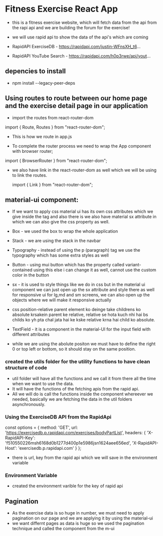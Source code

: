 # Fitness Exercise React App

- this is a fitness exercise website, which will fetch data from the api from the rapi api and we are building the forum for the exercise!

- we will use rapid api to show the data of the api's which are coming
- RapidAPI ExerciseDB - https://rapidapi.com/justin-WFnsXH_t6...
- RapidAPI YouTube Search - https://rapidapi.com/h0p3rwe/api/yout...

## depencies to install

- npm install --legacy-peer-deps

## Using routes to route between our home page and the exercise detail page in our application

- import the routes from react-router-dom

import { Route, Routes } from "react-router-dom";

- This is how we route in app.js

  <!-- <Routes>
    <Route path='/' element={<Home />} />
    <Route path='/exercise/:id' element={<ExerciseDetail />} />
  </Routes> -->

- To complete the router process we need to wrap the App component with browser router;

import { BrowserRouter } from "react-router-dom";

<!--
root.render(
<BrowserRouter>
<App />
</BrowserRouter>
); -->

- we also have link in the react-router-dom as well which we will be using to link the routes.

  import { Link } from "react-router-dom";

## material-ui component:

- If we want to apply css material ui has its own css attributes which we give inside the tag and also there is we also have material sx attribute in which we can also give the css property as well.

- Box - we used the box to wrap the whole application
- Stack - we are using the stack in the navbar
- Typography - instead of using the p (paragraph) tag we use the typography which has some extra styles as well
- Button - using mui button which has the property called variant-contained using this else i can change it as well, cannot use the custom color in the button
- sx - it is used to style things like we do in css but in the material ui component we can just open up the sx attribute and style there as well for responsive ui for lg,md and sm screens, we can also open up the objects where we will make it responsive actually
- css position-relative parent element ko deinge take childrens ko absolute krsakein parent ke relative, relative se hota kuch nhi hai bs childs ko yh pta chal jata hai ke kske relative krna hai child ko absolute.
- TextField - it is a component in the material-UI for the input field with different attributes
- while we are using the abolute positon we must have to define the right 0 or top left or bottom, so it should stay on the same position.

### created the utils folder for the utility functions to have clean structure of code

- util folder will have all the functions and we call it from there all the time when we want to use the data.
- It will have the functions of the fetching apis from the rapid api.
- All we will do is call the functions inside the component whereever we needed, basically we are fetching the data in the util folders asynchronously.

### Using the ExerciseDB API from the RapidApi

const options = {
method: 'GET',
url: 'https://exercisedb.p.rapidapi.com/exercises/bodyPartList',
headers: {
'X-RapidAPI-Key': 'f510550226msh6168d0b1277d400p1e5986jsn1624aee656ed',
'X-RapidAPI-Host': 'exercisedb.p.rapidapi.com'
}
};

- there is url, key from the rapid api which we will save in the environment variable

### Environment Variable

- created the environment varible for the key of rapid api

## Pagination

- As the exercise data is so huge in number, we must need to apply pagination on our page and we are applying it by using the material-ui
- we want differnt pages as data is huge so we used the pagination technique and called the component from the m-ui

<!--
 <Pagination
            color='standard'
            shape='rounded'
            defaultPage={1}
            count={Math.ceil(exercises.length / exercisePerPage)}
            page={currentPage} //this is the page where we are standing at this time
            onChange={paginate}
            size='large'
          /> -->

